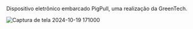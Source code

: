 Dispositivo eletrônico embarcado PigPull, uma realização da GreenTech.

![Captura de tela 2024-10-19 171000](https://github.com/user-attachments/assets/ad0dc263-85e4-498a-97cf-c05911aba0a3)
